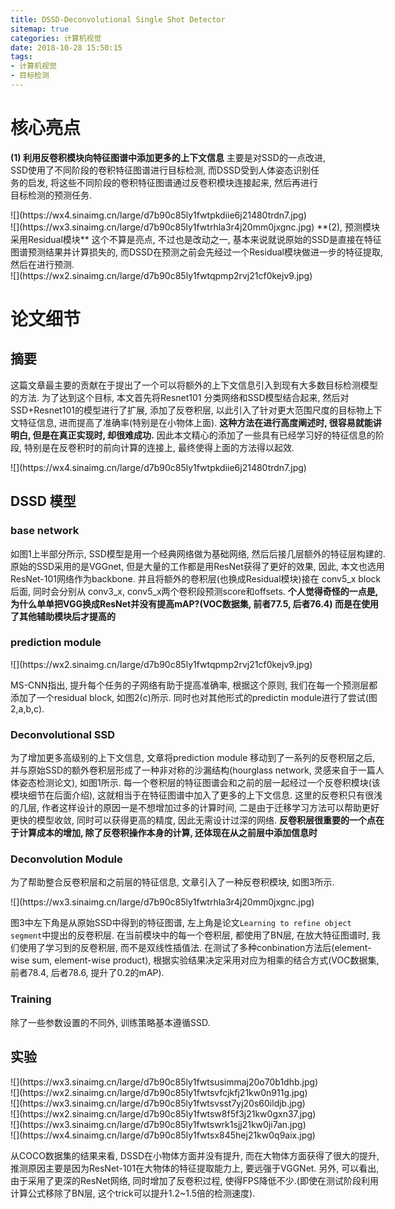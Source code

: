 ```yaml
---
title: DSSD-Deconvolutional Single Shot Detector
sitemap: true
categories: 计算机视觉
date: 2018-10-28 15:50:15
tags:
- 计算机视觉
- 目标检测
---
```



# 核心亮点

**(1) 利用反卷积模块向特征图谱中添加更多的上下文信息**
主要是对SSD的一点改进, SSD使用了不同阶段的卷积特征图谱进行目标检测, 而DSSD受到人体姿态识别任务的启发, 将这些不同阶段的卷积特征图谱通过反卷积模块连接起来, 然后再进行目标检测的预测任务.
<div style="width: 600px; margin: auto">![](https://wx4.sinaimg.cn/large/d7b90c85ly1fwtpkdiie6j21480trdn7.jpg)

<div style="width: 600px; margin: auto">![](https://wx3.sinaimg.cn/large/d7b90c85ly1fwtrhla3r4j20mm0jxgnc.jpg)
**(2), 预测模块采用Residual模块**
这个不算是亮点, 不过也是改动之一, 基本来说就说原始的SSD是直接在特征图谱预测结果并计算损失的, 而DSSD在预测之前会先经过一个Residual模块做进一步的特征提取, 然后在进行预测.
<div style="width: 600px; margin: auto">![](https://wx2.sinaimg.cn/large/d7b90c85ly1fwtqpmp2rvj21cf0kejv9.jpg)

# 论文细节

## 摘要
这篇文章最主要的贡献在于提出了一个可以将额外的上下文信息引入到现有大多数目标检测模型的方法. 为了达到这个目标, 本文首先将Resnet101 分类网络和SSD模型结合起来, 然后对SSD+Resnet101的模型进行了扩展, 添加了反卷积层, 以此引入了针对更大范围尺度的目标物上下文特征信息, 进而提高了准确率(特别是在小物体上面). **这种方法在进行高度阐述时, 很容易就能讲明白, 但是在真正实现时, 却很难成功.** 因此本文精心的添加了一些具有已经学习好的特征信息的阶段, 特别是在反卷积时的前向计算的连接上, 最终使得上面的方法得以起效.


<div style="width: 600px; margin: auto">![](https://wx4.sinaimg.cn/large/d7b90c85ly1fwtpkdiie6j21480trdn7.jpg)

## DSSD 模型

### base network

如图1上半部分所示, SSD模型是用一个经典网络做为基础网络, 然后后接几层额外的特征层构建的. 原始的SSD采用的是VGGnet, 但是大量的工作都是用ResNet获得了更好的效果, 因此, 本文也选用ResNet-101网络作为backbone. 并且将额外的卷积层(也换成Residual模块)接在 conv5_x block后面, 同时会分别从 conv3_x, conv5_x两个卷积段预测score和offsets. **个人觉得奇怪的一点是, 为什么单单把VGG换成ResNet并没有提高mAP?(VOC数据集, 前者77.5, 后者76.4) 而是在使用了其他辅助模块后才提高的**

### prediction module

<div style="width: 600px; margin: auto">![](https://wx2.sinaimg.cn/large/d7b90c85ly1fwtqpmp2rvj21cf0kejv9.jpg)

MS-CNN指出, 提升每个任务的子网络有助于提高准确率, 根据这个原则, 我们在每一个预测层都添加了一个residual block, 如图2(c)所示. 同时也对其他形式的predictin module进行了尝试(图2,a,b,c).

### Deconvolutional SSD

为了增加更多高级别的上下文信息, 文章将prediction module 移动到了一系列的反卷积层之后, 并与原始SSD的额外卷积层形成了一种非对称的沙漏结构(hourglass network, 灵感来自于一篇人体姿态检测论文), 如图1所示. 每一个卷积层的特征图谱会和之前的层一起经过一个反卷积模块(该模块细节在后面介绍), 这就相当于在特征图谱中加入了更多的上下文信息. 这里的反卷积只有很浅的几层, 作者这样设计的原因一是不想增加过多的计算时间, 二是由于迁移学习方法可以帮助更好更快的模型收敛, 同时可以获得更高的精度, 因此无需设计过深的网络. **反卷积层很重要的一个点在于计算成本的增加, 除了反卷积操作本身的计算, 还体现在从之前层中添加信息时**

### Deconvolution Module

为了帮助整合反卷积层和之前层的特征信息, 文章引入了一种反卷积模块, 如图3所示.

<div style="width: 600px; margin: auto">![](https://wx3.sinaimg.cn/large/d7b90c85ly1fwtrhla3r4j20mm0jxgnc.jpg)

图3中左下角是从原始SSD中得到的特征图谱, 左上角是论文`Learning to refine object segment`中提出的反卷积层. 在当前模块中的每一个卷积层, 都使用了BN层, 在放大特征图谱时, 我们使用了学习到的反卷积层, 而不是双线性插值法. 在测试了多种conbination方法后(element-wise sum, element-wise product), 根据实验结果决定采用对应为相乘的结合方式(VOC数据集, 前者78.4, 后者78.6, 提升了0.2的mAP).

### Training

除了一些参数设置的不同外, 训练策略基本遵循SSD.


## 实验

<div style="width: 600px; margin: auto">![](https://wx3.sinaimg.cn/large/d7b90c85ly1fwtsusimmaj20o70b1dhb.jpg)

<div style="width: 600px; margin: auto">![](https://wx2.sinaimg.cn/large/d7b90c85ly1fwtsvfcjkfj21kw0n911g.jpg)

<div style="width: 600px; margin: auto">![](https://wx3.sinaimg.cn/large/d7b90c85ly1fwtsvsst7yj20s60ildjb.jpg)

<div style="width: 600px; margin: auto">![](https://wx2.sinaimg.cn/large/d7b90c85ly1fwtsw8f5f3j21kw0gxn37.jpg)

<div style="width: 600px; margin: auto">![](https://wx3.sinaimg.cn/large/d7b90c85ly1fwtswrk1sjj21kw0ji7an.jpg)

<div style="width: 600px; margin: auto">![](https://wx4.sinaimg.cn/large/d7b90c85ly1fwtsx845hej21kw0q9aix.jpg)

从COCO数据集的结果来看, DSSD在小物体方面并没有提升, 而在大物体方面获得了很大的提升, 推测原因主要是因为ResNet-101在大物体的特征提取能力上, 要远强于VGGNet.
另外, 可以看出, 由于采用了更深的ResNet网络, 同时增加了反卷积过程, 使得FPS降低不少.(即使在测试阶段利用计算公式移除了BN层, 这个trick可以提升1.2~1.5倍的检测速度).
